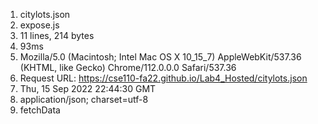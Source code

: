 1. citylots.json
2. expose.js
3. 11 lines, 214 bytes
4. 93ms
5. Mozilla/5.0 (Macintosh; Intel Mac OS X 10_15_7) AppleWebKit/537.36 (KHTML, like Gecko) Chrome/112.0.0.0 Safari/537.36
6. Request URL: https://cse110-fa22.github.io/Lab4_Hosted/citylots.json
7. Thu, 15 Sep 2022 22:44:30 GMT
8. application/json; charset=utf-8
9. fetchData